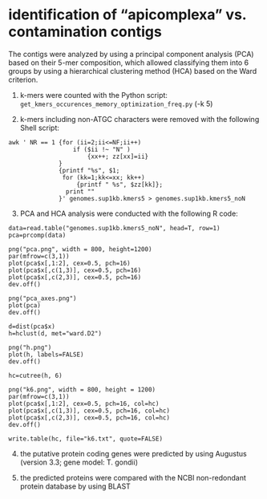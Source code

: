 # identification of “apicomplexa” vs. contamination contigs

The contigs were analyzed by using a principal component analysis (PCA) 
based on their 5-mer composition, which allowed classifying them into 6 
groups by using a hierarchical clustering method (HCA) based on the 
Ward criterion.


1. k-mers were counted with the Python script: 
`get_kmers_occurences_memory_optimization_freq.py`  (-k 5)

2. k-mers including non-ATGC characters were removed with the following 
Shell script:

```
awk ' NR == 1 {for (ii=2;ii<=NF;ii++) 
                  if ($ii !~ "N" ) 
                      {xx++; zz[xx]=ii} 
              } 
              {printf "%s", $1; 
               for (kk=1;kk<=xx; kk++) 
                   {printf " %s", $zz[kk]}; 
                print ""
              }' genomes.sup1kb.kmers5 > genomes.sup1kb.kmers5_noN

```

3. PCA and HCA analysis were conducted with the following R code:


```
data=read.table("genomes.sup1kb.kmers5_noN", head=T, row=1)
pca=prcomp(data)

png("pca.png", width = 800, height=1200)
par(mfrow=c(3,1))
plot(pca$x[,1:2], cex=0.5, pch=16)
plot(pca$x[,c(1,3)], cex=0.5, pch=16)
plot(pca$x[,c(2,3)], cex=0.5, pch=16)
dev.off()

png("pca_axes.png")
plot(pca)
dev.off()

d=dist(pca$x)
h=hclust(d, met="ward.D2")

png("h.png")
plot(h, labels=FALSE)
dev.off()

hc=cutree(h, 6)

png("k6.png", width = 800, height = 1200)
par(mfrow=c(3,1))
plot(pca$x[,1:2], cex=0.5, pch=16, col=hc)
plot(pca$x[,c(1,3)], cex=0.5, pch=16, col=hc)
plot(pca$x[,c(2,3)], cex=0.5, pch=16, col=hc)
dev.off()

write.table(hc, file="k6.txt", quote=FALSE)
```

4. the putative protein coding genes were predicted by using Augustus 
(version 3.3; gene model: T. gondii)

5. the predicted proteins were compared with the NCBI non-redondant 
protein database by using BLAST 



